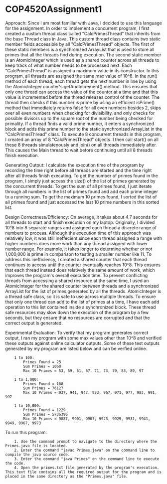 # COP4520Assignment1

Approach: 
    Since I am most familiar with Java, I decided to use this language for the assignment. In order to implement a concurrent program, I first created a custom thread class called "CalcPrimesThread" that inherits from the base Thread class in Java. This custom thread class contains two static member fields accessible by all "CalcPrimesThread" objects. The first of these static members is a synchronized ArrayList that is used to store all primes that all the threads find during execution. The second static member is an AtomicInteger which is used as a shared counter across all threads to keep track of what number needs to be processed next.
    Each "CalcPrimesThread" is assigned a maximum value in its constructor. In this program, all threads are assigned the same max value of 10^8. In the run() method of each thread, each thread gets the next number in line by using the AtomicInteger counter's getAndIncrement() method. This ensures that only one thread can access the value of the counter at a time and that this value is incremented before the thread releases control of the counter. The thread then checks if this number is prime by using an efficient isPrime() method that immediately returns false for all even numbers besides 2, skips over all even numbers when checking for divisibility, and only checks for possible divisors up to the square root of the number being checked for primality. If a thread finds a valid prime number, it enters a synchronized block and adds this prime number to the static synchronized ArrayList in the "CalcPrimesThread" class.
    To execute 8 concurrent threads in this program, I created an array of 8 "CalcPrimesThread" objects. I then call start() on all these 8 threads simulatenously and join() on all threads immediately after. This causes the Main thread to wait before continuing until all 8 threads finish execution.

Generating Output:
    I calculate the execution time of the program by recording the time right before all threads are started and the time right after all threads finish executing. To get the number of primes found in the program, I simply just access the size() of the list of primes generated by the concurrent threads. To get the sum of all primes found, I just iterate through all numbers in the list of primes found and add each prime integer to a running sum. To get the maximum 10 primes found, I sorted the list of all primes found and just accessed the last 10 prime numbers in this sorted list.
    
Design Correctness/Efficiency:
    On average, it takes about 4.7 seconds for all threads to start and finish execution on my laptop. Originally, I divided 10^8 into 8 separate ranges and assigned each thread a discrete range of numbers to process. Although the execution time of this approach was relatively low, it was still ineffecient since each thread assigned a range with higher numbers does more work than any thread assigned with lower number range. For example, it takes longer to determine whether or not 1,000,000 is prime in comparison to testing a smaller number like 11. 
    To address this inefficiency, I created a shared counter that each thread continues to access until the counter eventually reaches 10^8. This ensures that each thread instead does relatively the same amount of work, which improves the program's overall execution time.
    To prevent conflicting threads from accessing a shared resource at the same time, I used an AtomicInteger for the shared counter between threads and a synchronized ArrayList for the list of primes generated by all the threads. AtomicInteger is a thread safe class, so it is safe to use across multiple threads. To ensure that only one thread can add to the list of primes at a time, I have each add operation to this list contained inside a synchronized block. These thread safe resources may slow down the execution of the program by a few seconds, but they ensure that no resources are corrupted and that the correct output is generated.
    
Experimental Evaluation:
    To verify that my program generates correct output, I ran my program with some max values other than 10^8 and verified these outputs against online calculator outputs. Some of these test outputs generated by my program are listed below and can be verfied online.
        
        1 to 100:
            Primes Found = 25
            Sum Primes = 1060 
            Max 10 Primes = 53, 59, 61, 67, 71, 73, 79, 83, 89, 97
        
        1 to 1,000:
            Primes Found = 168
            Sum Primes = 76127
            Max 10 Primes = 937, 941, 947, 953, 967, 971, 977, 983, 991, 997
        
        1 to 10,000:
            Primes Found = 1229
            Sum Primes = 5736396
            Max 10 Primes = 9887, 9901, 9907, 9923, 9929, 9931, 9941, 9949, 9967, 9973


To run this program: 

        1. Use the command prompt to navigate to the directory where the Primes.java file is located.
        2. Enter the command "javac Primes.java" on the command line to compile the java source code.
        3. Enter the command "java Primes" on the command line to execute the code.
        4. Open the primes.txt file generated by the program's execution. This text file contains all the required output for the program and is placed in the same directory as the "Primes.java" file.

